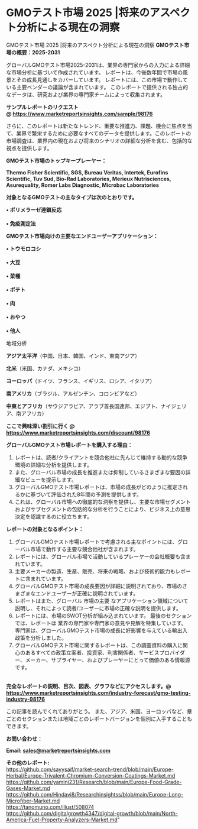 # GMOテスト市場 2025 |将来のアスペクト分析による現在の洞察
 GMOテスト市場 2025 |将来のアスペクト分析による現在の洞察
<strong><b>GMOテスト市場の概要：2025-2031</b></strong>

グローバルGMOテスト市場2025-2031は、業界の専門家からの入力による詳細な市場分析に基づいて作成されています。 レポートは、今後数年間で市場の風景とその成長見通しをカバーしています。 レポートには、この市場で動作している主要ベンダーの議論が含まれています。 このレポートで提供される独占的なデータは、研究および業界の専門家チームによって収集されます。

<strong>サンプルレポートのリクエスト @ <a href=https://www.marketreportsinsights.com/sample/98176>https://www.marketreportsinsights.com/sample/98176</a></strong>

さらに、このレポートは新たなトレンド、重要な推進力、課題、機会に焦点を当て、業界で繁栄するために必要なすべてのデータを提供します。このレポートの市場調査は、業界内の現在および将来のシナリオの詳細な分析を含む、包括的な視点を提供します。

<strong>GMOテスト市場のトップキープレーヤー：</strong>

<strong>Thermo Fisher Scientific, SGS, Bureau Veritas, Intertek, Eurofins Scientific, Tuv Sud, Bio-Rad Laboratories, Merieux Nutrisciences, Asurequality, Romer Labs Diagnostic, Microbac Laboratories</strong>

<strong><b>対象となるGMOテストの主なタイプは次のとおりです。</b></strong>

<strong>• ポリメラーゼ連鎖反応<br><br>• 免疫測定法</strong>

<strong><b>GMOテスト市場向けの主要なエンドユーザーアプリケーション：</b></strong>

<strong>• トウモロコシ<br><br>• 大豆<br><br>• 菜種<br><br>• ポテト<br><br>• 肉<br><br>• おやつ<br><br>• 他人</strong>

 地域分析

<strong><b>アジア太平洋</b></strong>（中国、日本、韓国、インド、東南アジア）

<strong><b>北米</b></strong>（米国、カナダ、メキシコ）

<strong><b>ヨーロッパ</b></strong>（ドイツ、フランス、イギリス、ロシア、イタリア）

<strong><b>南アメリカ</b></strong>（ブラジル、アルゼンチン、コロンビアなど）

<strong><b>中東とアフリカ</b></strong>（サウジアラビア、アラブ首長国連邦、エジプト、ナイジェリア、南アフリカ）

<strong>ここで興味深い割引に行く @ <a href=https://www.marketreportsinsights.com/discount/98176>https://www.marketreportsinsights.com/discount/98176</a></strong>

<strong><b>グローバルGMOテスト市場レポートを購入する理由：</b></strong>
<ol>
  <li>レポートは、読者/クライアントを競合他社に先んじて維持する動的な競争環境の詳細な分析を提供します。</li>
  <li>また、グローバル市場の成長を推進または抑制しているさまざまな要因の詳細なビューを提示します。</li>
  <li>グローバルGMOテスト市場レポートは、市場の成長がどのように推定されるかに基づいて評価された8年間の予測を提供します。</li>
  <li>これは、グローバル市場への徹底的な洞察を提供し、主要な市場セグメントおよびサブセグメントの包括的な分析を行うことにより、ビジネス上の意思決定を認識するのに役立ちます。</li>
</ol>
<strong><b>レポートの対象となるポイント：</b></strong>
<ol>
  <li>グローバルGMOテスト市場レポートで考慮される主なポイントには、グローバル市場で動作する主要な競合他社が含まれます。</li>
  <li>レポートには、グローバル市場で活動しているプレーヤーの会社概要も含まれています。</li>
  <li>主要メーカーの製造、生産、販売、将来の戦略、および技術的能力もレポートに含まれています。</li>
  <li>グローバルGMOテスト市場の成長要因が詳細に説明されており、市場のさまざまなエンドユーザーが正確に説明されています。</li>
  <li>レポートはまた、グローバル 市場の主要 なアプリケーション領域について説明し、それによって読者/ユーザーに市場の正確な説明を提供します。</li>
  <li>レポートには、市場のSWOT分析が組み込まれています。 最後のセクションでは、レポートは 業界の専門家や専門家の意見や見解を特集しています。 専門家は、グローバルGMOテスト市場の成長に好影響を与えている輸出入政策を分析しました。</li>
  <li>グローバルGMOテスト市場に関するレポートは、この調査資料の購入に関心のあるすべての政策立案者、投資家、利害関係者、サービスプロバイダー、メーカー、サプライヤー、およびプレーヤーにとって価値のある情報源です。</li>
</ol><br>
<strong>完全なレポートの説明、目次、図表、グラフなどにアクセスします。@ <a href=https://www.marketreportsinsights.com/industry-forecast/gmo-testing-industry-98176>https://www.marketreportsinsights.com/industry-forecast/gmo-testing-industry-98176</a></strong>

この記事を読んでくれてありがとう。 また、アジア、米国、ヨーロッパなど、章ごとのセクションまたは地域ごとのレポートバージョンを個別に入手することもできます。

<strong><b>お問い合わせ：</b></strong>

<strong>Email: </strong><a href=mailto:sales@marketreportsinsights.com><strong>sales@marketreportsinsights.com</strong></a>

<strong>その他のレポート:</strong>
<br>
<a href=https://github.com/sayysaif/market-search-trend/blob/main/Europe-Herbal/Europe-Trivalent-Chromium-Conversion-Coatings-Market.md>https://github.com/sayysaif/market-search-trend/blob/main/Europe-Herbal/Europe-Trivalent-Chromium-Conversion-Coatings-Market.md</a>
<br>
<a href=https://github.com/yamini231/Research/blob/main/Europe-Food-Grade-Gases-Market.md>https://github.com/yamini231/Research/blob/main/Europe-Food-Grade-Gases-Market.md</a>
<br>
<a href=https://github.com/Hindavi8/Researchinsightss/blob/main/Europe-Long-Microfiber-Market.md>https://github.com/Hindavi8/Researchinsightss/blob/main/Europe-Long-Microfiber-Market.md</a>
<br>
<a href=https://tanomuno.com/illust/508074>https://tanomuno.com/illust/508074</a>
<br>
<a href=https://github.com/digitalgrowth4347/digital-growth/blob/main/North-America-Fuel-Property-Analyzers-Market.md>https://github.com/digitalgrowth4347/digital-growth/blob/main/North-America-Fuel-Property-Analyzers-Market.md</a>"

